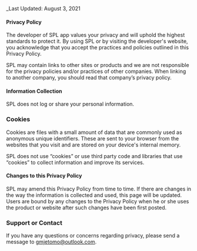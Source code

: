 _Last Updated: August 3, 2021

#### Privacy Policy
The developer of SPL app values your privacy and will uphold the highest standards to protect it. By using SPL or by visiting the developer's website, you acknowledge that you accept the practices and policies outlined in this Privacy Policy.

SPL may contain links to other sites or products and we are not responsible for the privacy policies and/or practices of other companies. When linking to another company, you should read that company’s privacy policy.

#### Information Collection
SPL does not log or share your personal information.

### Cookies
Cookies are files with a small amount of data that are commonly used as anonymous unique identifiers. These are sent to your browser from the websites that you visit and are stored on your device's internal memory.

SPL does not use “cookies” or use third party code and libraries that use “cookies” to collect information and improve its services.

#### Changes to this Privacy Policy
SPL may amend this Privacy Policy from time to time. If there are changes in the way the information is collected and used, this page will be updated. Users are bound by any changes to the Privacy Policy when he or she uses the product or website after such changes have been first posted.

### Support or Contact
If you have any questions or concerns regarding privacy, please send a message to gmjetomo@outlook.com.
